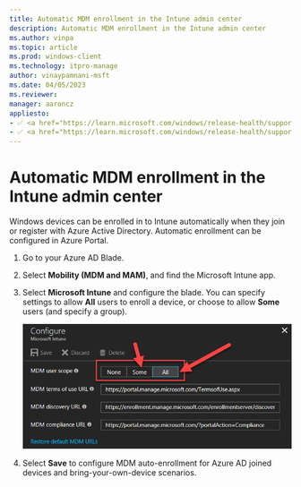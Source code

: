 ```yaml
---
title: Automatic MDM enrollment in the Intune admin center
description: Automatic MDM enrollment in the Intune admin center
ms.author: vinpa
ms.topic: article
ms.prod: windows-client
ms.technology: itpro-manage
author: vinaypamnani-msft
ms.date: 04/05/2023
ms.reviewer:
manager: aaroncz
appliesto:
- ✅ <a href="https://learn.microsoft.com/windows/release-health/supported-versions-windows-client" target="_blank">Windows 11</a>
- ✅ <a href="https://learn.microsoft.com/windows/release-health/supported-versions-windows-client" target="_blank">Windows 10</a>
---
```


# Automatic MDM enrollment in the Intune admin center

Windows devices can be enrolled in to Intune automatically when they join or register with Azure Active Directory. Automatic enrollment can be configured in Azure Portal.

1. Go to your Azure AD Blade.

1. Select **Mobility (MDM and MAM)**, and find the Microsoft Intune app.

1. Select **Microsoft Intune** and configure the blade. You can specify settings to allow **All** users to enroll a device, or choose to allow **Some** users (and specify a group).

   ![Configure the Blade.](images/azure-intune-configure-scope.png)

1. Select **Save** to configure MDM auto-enrollment for Azure AD joined devices and bring-your-own-device scenarios.
